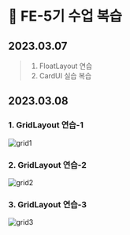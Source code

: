 # 📖 FE-5기 수업 복습

  ## 2023.03.07
> 1. FloatLayout 연습
> 2. CardUI 실습 복습

  ## 2023.03.08
### **1. GridLayout 연습-1**

![grid1](https://user-images.githubusercontent.com/113427991/223730373-d04faa46-58e8-48c5-a314-0a2f8d3d9c1e.png)

### **2. GridLayout 연습-2**

![grid2](https://user-images.githubusercontent.com/113427991/223729577-b8425fd8-35ce-4270-8566-b0e52c992008.png)

### **3. GridLayout 연습-3**

![grid3](https://user-images.githubusercontent.com/113427991/223731257-35eec17c-8f1f-4a76-b889-67d4a0799a64.png)

